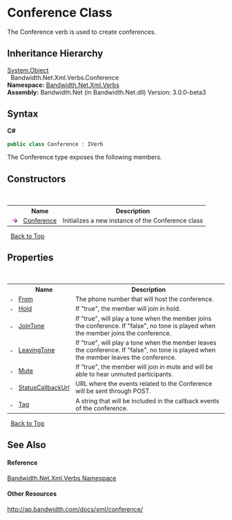 ﻿# Conference Class
 

The Conference&nbsp;verb is used to create conferences.


## Inheritance Hierarchy
<a href="http://msdn2.microsoft.com/en-us/library/e5kfa45b" target="_blank">System.Object</a><br />&nbsp;&nbsp;Bandwidth.Net.Xml.Verbs.Conference<br />
**Namespace:**&nbsp;<a href ="N_Bandwidth_Net_Xml_Verbs.md">Bandwidth.Net.Xml.Verbs</a><br />**Assembly:**&nbsp;Bandwidth.Net (in Bandwidth.Net.dll) Version: 3.0.0-beta3

## Syntax

**C#**<br />
``` C#
public class Conference : IVerb
```

The Conference type exposes the following members.


## Constructors
&nbsp;<table><tr><th></th><th>Name</th><th>Description</th></tr><tr><td>![Public method](media/pubmethod.gif "Public method")</td><td><a href ="M_Bandwidth_Net_Xml_Verbs_Conference__ctor.md">Conference</a></td><td>
Initializes a new instance of the Conference class</td></tr></table>&nbsp;
<a href="#conference-class">Back to Top</a>

## Properties
&nbsp;<table><tr><th></th><th>Name</th><th>Description</th></tr><tr><td>![Public property](media/pubproperty.gif "Public property")</td><td><a href ="P_Bandwidth_Net_Xml_Verbs_Conference_From.md">From</a></td><td>
The phone number that will host the conference.</td></tr><tr><td>![Public property](media/pubproperty.gif "Public property")</td><td><a href ="P_Bandwidth_Net_Xml_Verbs_Conference_Hold.md">Hold</a></td><td>
If "true", the member will join in hold.</td></tr><tr><td>![Public property](media/pubproperty.gif "Public property")</td><td><a href ="P_Bandwidth_Net_Xml_Verbs_Conference_JoinTone.md">JoinTone</a></td><td>
If "true", will play a tone when the member joins the conference. If "false", no tone is played when the member joins the conference.</td></tr><tr><td>![Public property](media/pubproperty.gif "Public property")</td><td><a href ="P_Bandwidth_Net_Xml_Verbs_Conference_LeavingTone.md">LeavingTone</a></td><td>
If "true", will play a tone when the member leaves the conference. If "false", no tone is played when the member leaves the conference.</td></tr><tr><td>![Public property](media/pubproperty.gif "Public property")</td><td><a href ="P_Bandwidth_Net_Xml_Verbs_Conference_Mute.md">Mute</a></td><td>
If "true", the member will join in mute and will be able to hear unmuted participants.</td></tr><tr><td>![Public property](media/pubproperty.gif "Public property")</td><td><a href ="P_Bandwidth_Net_Xml_Verbs_Conference_StatusCallbackUrl.md">StatusCallbackUrl</a></td><td>
URL where the events related to the Conference will be sent through POST.</td></tr><tr><td>![Public property](media/pubproperty.gif "Public property")</td><td><a href ="P_Bandwidth_Net_Xml_Verbs_Conference_Tag.md">Tag</a></td><td>
A string that will be included in the callback events of the conference.</td></tr></table>&nbsp;
<a href="#conference-class">Back to Top</a>

## See Also


#### Reference
<a href ="N_Bandwidth_Net_Xml_Verbs.md">Bandwidth.Net.Xml.Verbs Namespace</a><br />

#### Other Resources
<a href="http://ap.bandwidth.com/docs/xml/conference/" target="_blank">http://ap.bandwidth.com/docs/xml/conference/</a><br />